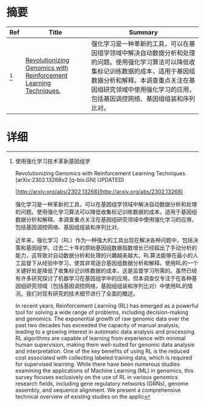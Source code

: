 # 摘要

| Ref | Title | Summary |
| --- | --- | --- |
| [^1] | [Revolutionizing Genomics with Reinforcement Learning Techniques.](http://arxiv.org/abs/2302.13268) | 强化学习是一种革新的工具，可以在基因组学领域中解决自动数据分析和处理的问题。使用强化学习算法可以降低收集标记训练数据的成本，适用于基因组数据分析和解释。本调查重点关注在基因组研究领域中使用强化学习的应用，包括基因调控网络、基因组组装和序列比对。 |

# 详细

[^1]: 使用强化学习技术革新基因组学

    Revolutionizing Genomics with Reinforcement Learning Techniques. (arXiv:2302.13268v2 [q-bio.GN] UPDATED)

    [http://arxiv.org/abs/2302.13268](http://arxiv.org/abs/2302.13268)

    强化学习是一种革新的工具，可以在基因组学领域中解决自动数据分析和处理的问题。使用强化学习算法可以降低收集标记训练数据的成本，适用于基因组数据分析和解释。本调查重点关注在基因组研究领域中使用强化学习的应用，包括基因调控网络、基因组组装和序列比对。

    

    近年来，强化学习（RL）作为一种强大的工具出现在解决各种问题中，包括决策和基因组学。过去二十年的原始基因组数据指数增长已经超出了手动分析的能力，这导致对自动数据分析和处理的兴趣越来越大。RL算法能够在最小的人工监督下从经验中学习，使其非常适合基因组数据分析和解释。使用RL的一个关键好处是降低了收集标记训练数据的成本，这是监督学习所需的。虽然已经有许多研究探讨了机器学习在基因组学中的应用，但本调查仅专注于在各种基因组研究领域（包括基因调控网络，基因组组装和序列比对）中使用RL的情况。我们对现有研究的技术细节进行了全面的概述。

    In recent years, Reinforcement Learning (RL) has emerged as a powerful tool for solving a wide range of problems, including decision-making and genomics. The exponential growth of raw genomic data over the past two decades has exceeded the capacity of manual analysis, leading to a growing interest in automatic data analysis and processing. RL algorithms are capable of learning from experience with minimal human supervision, making them well-suited for genomic data analysis and interpretation. One of the key benefits of using RL is the reduced cost associated with collecting labeled training data, which is required for supervised learning. While there have been numerous studies examining the applications of Machine Learning (ML) in genomics, this survey focuses exclusively on the use of RL in various genomics research fields, including gene regulatory networks (GRNs), genome assembly, and sequence alignment. We present a comprehensive technical overview of existing studies on the applic
    

